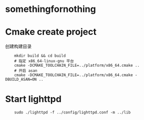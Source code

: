 # somethingfornothing


# Cmake create project

创建构建目录

```shell
    mkdir build && cd build
    # 指定 x86_64-linux-gnu 平台
    cmake -DCMAKE_TOOLCHAIN_FILE=../platform/x86_64.cmake ..
    # 开启 asan
    cmake -DCMAKE_TOOLCHAIN_FILE=../platform/x86_64.cmake -DBUILD_ASAN=ON ..
```

# Start lighttpd
```shell
    sudo ./lighttpd -f ../config/lighttpd.conf -m ../lib
```